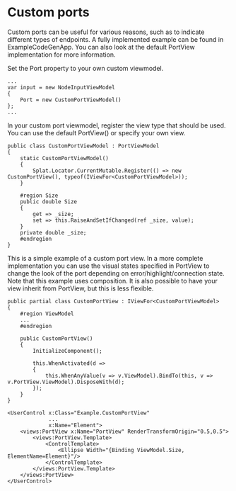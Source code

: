 # Custom ports

Custom ports can be useful for various reasons, such as to indicate different types of endpoints.
A fully implemented example can be found in ExampleCodeGenApp. You can also look at the default PortView implementation for more information.

Set the Port property to your own custom viewmodel.
```
...
var input = new NodeInputViewModel
{
    Port = new CustomPortViewModel()
};
...
```

In your custom port viewmodel, register the view type that should be used. You can use the default PortView() or specify your own view.
```
public class CustomPortViewModel : PortViewModel
{
    static CustomPortViewModel()
    {
        Splat.Locator.CurrentMutable.Register(() => new CustomPortView(), typeof(IViewFor<CustomPortViewModel>));
    }

    #region Size
    public double Size
    {
        get => _size;
        set => this.RaiseAndSetIfChanged(ref _size, value);
    }
    private double _size;
    #endregion
}
```

This is a simple example of a custom port view.
In a more complete implementation you can use the visual states specified in PortView to change the look of the port depending on error/highlight/connection state.
Note that this example uses composition. It is also possible to have your view inherit from PortView, but this is less flexible.

```
public partial class CustomPortView : IViewFor<CustomPortViewModel>
{
    #region ViewModel
    ...
    #endregion

    public CustomPortView()
    {
        InitializeComponent();
        
        this.WhenActivated(d =>
        {
        	this.WhenAnyValue(v => v.ViewModel).BindTo(this, v => v.PortView.ViewModel).DisposeWith(d);
        });
    }
}
```

```
<UserControl x:Class="Example.CustomPortView"
             ...
             x:Name="Element">
    <views:PortView x:Name="PortView" RenderTransformOrigin="0.5,0.5">
        <views:PortView.Template>
            <ControlTemplate>
                <Ellipse Width="{Binding ViewModel.Size, ElementName=Element}"/>
            </ControlTemplate>
        </views:PortView.Template>
    </views:PortView>
</UserControl>
```